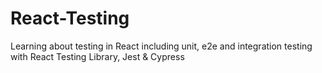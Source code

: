 # React-Testing
Learning about testing in React including unit, e2e and integration testing with React Testing Library, Jest &amp; Cypress
